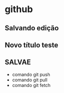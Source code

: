 # github

## Salvando edição

## Novo título teste

## SALVAE

* comando git push
* comando git pull
* comando git fetch
